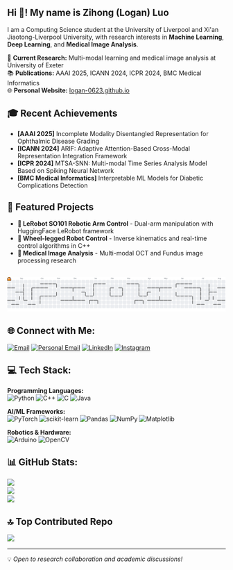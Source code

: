 
<h2 align="left">Hi 👋! My name is Zihong (Logan) Luo</h2>

I am a Computing Science student at the University of Liverpool and Xi'an Jiaotong-Liverpool University, with research interests in **Machine Learning**, **Deep Learning**, and **Medical Image Analysis**.

🔬 **Current Research:** Multi-modal learning and medical image analysis at University of Exeter  
📚 **Publications:** AAAI 2025, ICANN 2024, ICPR 2024, BMC Medical Informatics  
🌐 **Personal Website:** [logan-0623.github.io](https://logan-0623.github.io/)

## 🎓 Recent Achievements
- **[AAAI 2025]** Incomplete Modality Disentangled Representation for Ophthalmic Disease Grading
- **[ICANN 2024]** ARIF: Adaptive Attention-Based Cross-Modal Representation Integration Framework
- **[ICPR 2024]** MTSA-SNN: Multi-modal Time Series Analysis Model Based on Spiking Neural Network
- **[BMC Medical Informatics]** Interpretable ML Models for Diabetic Complications Detection

## 🚀 Featured Projects
- **🤖 LeRobot SO101 Robotic Arm Control** - Dual-arm manipulation with HuggingFace LeRobot framework
- **🦿 Wheel-legged Robot Control** - Inverse kinematics and real-time control algorithms in C++
- **🏥 Medical Image Analysis** - Multi-modal OCT and Fundus image processing research

##
<picture>
  <source media="(prefers-color-scheme: dark)" srcset="https://raw.githubusercontent.com/logan-0623/logan-0623/output/pacman-contribution-graph-dark.svg">
  <source media="(prefers-color-scheme: light)" srcset="https://raw.githubusercontent.com/logan-0623/logan-0623/output/pacman-contribution-graph.svg">
  <img alt="pacman contribution graph" src="https://raw.githubusercontent.com/logan-0623/logan-0623/output/pacman-contribution-graph.svg">
</picture>

## 🌐 Connect with Me:
[![Email](https://img.shields.io/badge/Academic_Email-D14836?logo=gmail&logoColor=white)](mailto:Z.Luo21@student.liverpool.ac.uk) [![Personal Email](https://img.shields.io/badge/Personal_Email-D14836?logo=gmail&logoColor=white)](mailto:loganluo0623@gmail.com) [![LinkedIn](https://img.shields.io/badge/LinkedIn-%230077B5.svg?logo=linkedin&logoColor=white)](https://www.linkedin.com/in/%E6%A2%93%E9%B8%BF-%E7%BD%97-a1530933a/) [![Instagram](https://img.shields.io/badge/Instagram-%23E4405F.svg?logo=Instagram&logoColor=white)](https://instagram.com/loganluozh)

## 💻 Tech Stack:
**Programming Languages:**  
![Python](https://img.shields.io/badge/python-3670A0?style=for-the-badge&logo=python&logoColor=ffdd54) ![C++](https://img.shields.io/badge/c++-%2300599C.svg?style=for-the-badge&logo=c%2B%2B&logoColor=white) ![C](https://img.shields.io/badge/c-%2300599C.svg?style=for-the-badge&logo=c&logoColor=white) ![Java](https://img.shields.io/badge/java-%23ED8B00.svg?style=for-the-badge&logo=openjdk&logoColor=white)

**AI/ML Frameworks:**  
![PyTorch](https://img.shields.io/badge/PyTorch-%23EE4C2C.svg?style=for-the-badge&logo=PyTorch&logoColor=white) ![scikit-learn](https://img.shields.io/badge/scikit--learn-%23F7931E.svg?style=for-the-badge&logo=scikit-learn&logoColor=white) ![Pandas](https://img.shields.io/badge/pandas-%23150458.svg?style=for-the-badge&logo=pandas&logoColor=white) ![NumPy](https://img.shields.io/badge/numpy-%23013243.svg?style=for-the-badge&logo=numpy&logoColor=white) ![Matplotlib](https://img.shields.io/badge/Matplotlib-%23ffffff.svg?style=for-the-badge&logo=Matplotlib&logoColor=black)

**Robotics & Hardware:**  
![Arduino](https://img.shields.io/badge/Arduino-00979D?style=for-the-badge&logo=Arduino&logoColor=white) ![OpenCV](https://img.shields.io/badge/opencv-%23white.svg?style=for-the-badge&logo=opencv&logoColor=white)

## 📊 GitHub Stats:
![](https://github-readme-stats.vercel.app/api?username=logan-0623&theme=radical&hide_border=false&include_all_commits=true&count_private=false)<br/>
![](https://nirzak-streak-stats.vercel.app/?user=logan-0623&theme=radical&hide_border=false)<br/>
![](https://github-readme-stats.vercel.app/api/top-langs/?username=logan-0623&theme=radical&hide_border=false&include_all_commits=true&count_private=false&layout=compact)

## 🔝 Top Contributed Repo
![](https://github-contributor-stats.vercel.app/api?username=logan-0623&limit=5&theme=dark&combine_all_yearly_contributions=true)

---
💡 *Open to research collaboration and academic discussions!*
<!-- Proudly created with GPRM ( https://gprm.itsvg.in ) -->

